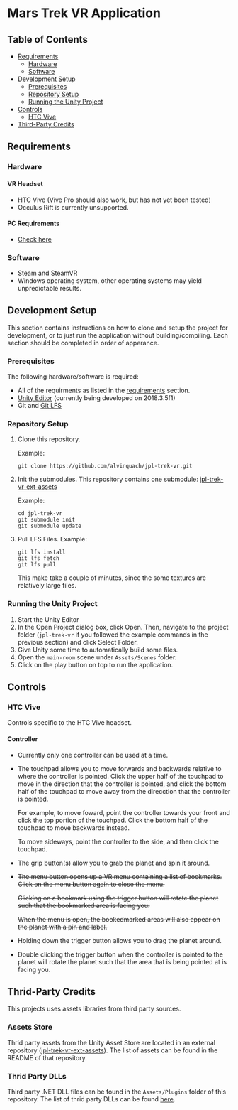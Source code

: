 # Mars Trek VR Application
## Table of Contents
* [Requirements](https://github.com/alvinquach/jpl-trek-vr/blob/master/README.md#requirements)
  * [Hardware](https://github.com/alvinquach/jpl-trek-vr/blob/master/README.md#hardware)
  * [Software](https://github.com/alvinquach/jpl-trek-vr/blob/master/README.md#software)
* [Development Setup](https://github.com/alvinquach/jpl-trek-vr/blob/master/README.md#development-setup)
  * [Prerequisites](https://github.com/alvinquach/jpl-trek-vr/blob/master/README.md#prerequisites)
  * [Repository Setup](https://github.com/alvinquach/jpl-trek-vr/blob/master/README.md#repository-setup)
  * [Running the Unity Project](https://github.com/alvinquach/jpl-trek-vr/blob/master/README.md#running-the-unity-project)
* [Controls](https://github.com/alvinquach/jpl-trek-vr/blob/master/README.md#controls)
  * [HTC Vive](https://github.com/alvinquach/jpl-trek-vr/blob/master/README.md#htc-vive)
* [Third-Party Credits](https://github.com/alvinquach/jpl-trek-vr/blob/master/README.md#thrid-party-credits)


## Requirements
### Hardware
#### VR Headset
* HTC Vive (Vive Pro should also work, but has not yet been tested)
* Occulus Rift is currently unsupported.
#### PC Requirements
* [Check here](https://store.steampowered.com/app/323910/SteamVR_Performance_Test/)
### Software
* Steam and SteamVR
* Windows operating system, other operating systems may yield unpredictable results.

## Development Setup
This section contains instructions on how to clone and setup the project for development, or to just run the application without building/compiling. Each section should be completed in order of apperance.
### Prerequisites
The following hardware/software is required:
* All of the requirments as listed in the [requirements](https://github.com/alvinquach/jpl-trek-vr/blob/master/README.md#requirements) section.
* [Unity Editor](https://unity3d.com/get-unity/download/archive) (currently being developed on 2018.3.5f1)
* Git and [Git LFS](https://git-lfs.github.com/)
### Repository Setup
1. Clone this repository.

   Example:
   ```
   git clone https://github.com/alvinquach/jpl-trek-vr.git
   ```

2. Init the submodules. This repository contains one submodule: [jpl-trek-vr-ext-assets](https://github.com/alvinquach/jpl-trek-vr-ext-assets)

   Example:
   ```
   cd jpl-trek-vr
   git submodule init
   git submodule update
   ```
   
3. Pull LFS Files.
   Example:
   ```
   git lfs install
   git lfs fetch
   git lfs pull
   ```
   This make take a couple of minutes, since the some textures are relatively large files.
### Running the Unity Project
1. Start the Unity Editor
2. In the Open Project dialog box, click Open. Then, navigate to the project folder (`jpl-trek-vr` if you followed the example commands in the previous section) and click Select Folder.
3. Give Unity some time to automatically build some files.
4. Open the `main-room` scene under `Assets/Scenes` folder.
5. Click on the play button on top to run the application.

## Controls
### HTC Vive
Controls specific to the HTC Vive headset.
#### Controller
* Currently only one controller can be used at a time.
* The touchpad allows you to move forwards and backwards relative to where the controller is pointed. Click the upper half of the touchpad to move in the direction that the controller is pointed, and click the bottom half of the touchpad to move away from the direcction that the controller is pointed.

   For example, to move foward, point the controller towards your front and click the top portion of the touchpad. Click the bottom half of the touchpad to move backwards instead.
   
   To move sideways, point the controller to the side, and then click the touchpad.

* The grip button(s) allow you to grab the planet and spin it around.

* ~~The menu button opens up a VR menu containing a list of bookmarks. Click on the menu button again to close the menu.~~

  ~~Clicking on a bookmark using the trigger button will rotate the planet such that the bookmarked area is facing you.~~
  
  ~~When the menu is open, the bookedmarked areas will also appear on the planet with a pin and label.~~

* Holding down the trigger button allows you to drag the planet around.

* Double clicking the trigger button when the controller is pointed to the planet will rotate the planet such that the area that is being pointed at is facing you.

## Thrid-Party Credits
This projects uses assets libraries from third party sources.
### Assets Store
Thrid party assets from the Unity Asset Store are located in an external repository ([jpl-trek-vr-ext-assets](https://github.com/alvinquach/jpl-trek-vr-ext-assets)). The list of assets can be found in the README of that repository.
### Thrid Party DLLs
Third party .NET DLL files can be found in the `Assets/Plugins` folder of this repository. The list of thrid party DLLs can be found [here](https://github.com/alvinquach/jpl-trek-vr/blob/master/Assets/Plugins/README.md).
